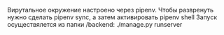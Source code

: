 Вирутальное окружение настроено через pipenv. Чтобы развренуть нужно сделать pipenv sync, а затем активировать pipenv shell
Запуск осуществялется из папки /backend: ./manage.py runserver

